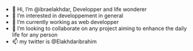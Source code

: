 - 👋 Hi, I’m @ibraelakhdar, Developper and life wonderer
- 👀 I’m interested in developpement in general 
- 🌱 I’m currently working as web developper
- 💞️ I’m looking to collaborate on any project aiming to enhance the daily life for any person
- 📫 my twitter is @Elakhdaribrahim

<!---
ibraelakhdar/ibraelakhdar is a ✨ special ✨ repository because its `README.md` (this file) appears on your GitHub profile.
You can click the Preview link to take a look at your changes.
--->
